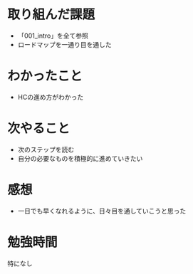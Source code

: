 # 取り組んだ課題
* 「001_intro」を全て参照
* ロードマップを一通り目を通した

# わかったこと
* HCの進め方がわかった

# 次やること
* 次のステップを読む
* 自分の必要なものを積極的に進めていきたい

# 感想
* 一日でも早くなれるように、日々目を通していこうと思った

# 勉強時間
特になし
